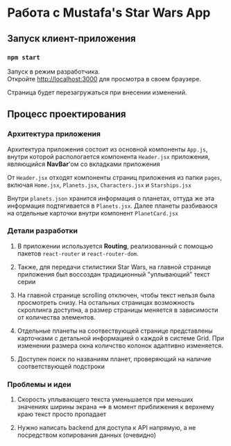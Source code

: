 # Работа с Mustafa's Star Wars App

## Запуск клиент-приложения

### `npm start`

Запуск в режим разработчика.\
Откройте [http://localhost:3000](http://localhost:3000) для просмотра в своем браузере.

Страница будет перезагружаться при внесении изменений.

## Процесс проектирования

### Архитектура приложения

Архитектура приложения состоит из основной компоненты `App.js`, внутри которой распологается компонента `Header.jsx`
приложения,
являющийся **NavBar**'ом со вкладками приложения

От `Header.jsx` отходят компоненты страниц приложения из папки `pages`,
включая `Home.jsx`, `Planets.jsx`, `Characters.jsx` и `Starships.jsx`

Внутри `planets.json` хранится информация о планетах, оттуда же эта информация подтягивается в `Planets.jsx`. Далее
планеты разбиваюся на отдельные карточки внутри компонент `PlanetCard.jsx`

### Детали разработки

1. В приложении используется **Routing**, реализованный с помощью пакетов `react-router` и `react-router-dom`.


2. Также, для передачи стилистики Star Wars, на главной странице приложения был воссоздан традиционный "уплывающий"
   текст
   серии


3. На главной странице scrolling отключен, чтобы текст нельзя была просмотреть снизу. На остальных страницах возможность
   скроллинга доступна, а размер страницы меняется в зависимости от количества элементов.


4. Отдельные планеты на соотвествующей странице представлены карточками с детальной информацией о каждой в системе Grid.
   При изменении размера окна количство колонок адаптивно изменяется.


5. Доступен поиск по названиям планет, проверяющий на наличие соответствующей подстроки

### Проблемы и идеи

1. Скорость уплывающего текста уменьшается при меньших значениях ширины экрана ==> в момент приближения к верхнему краю
   текст просто пропадает

2. Нужно написать backend для доступа к API напрямую, а не посредством копирования данных (очевидно)

